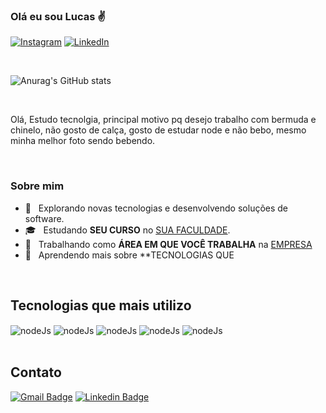 ### Olá eu sou Lucas ✌️

[![Instagram](https://img.shields.io/badge/Instagram-E4405F?style=for-the-badge&logo=instagram&logoColor=white)](https://www.instagram.com/)
[![LinkedIn](https://img.shields.io/badge/LinkedIn-0077B5?style=for-the-badge&logo=linkedin&logoColor=white)](https://br.linkedin.com/)

</br>

![Anurag's GitHub stats](https://github-readme-stats.vercel.app/api?username=itybella&show_icons=true&theme=dracula)

</br>

Olá, Estudo tecnolgia, principal motivo pq desejo trabalho com bermuda e chinelo, não gosto de calça, gosto de estudar node e não bebo, mesmo minha melhor foto sendo bebendo.

</br>

<h3>Sobre mim </h3>

- 🤔 &nbsp; Explorando novas tecnologias e desenvolvendo soluções de software.
- 🎓 &nbsp; Estudando **SEU CURSO** no <a href="link da sua faculdade">SUA FACULDADE</a>.
- 💼 &nbsp; Trabalhando como **ÁREA EM QUE VOCÊ TRABALHA** na <a href="LINK DA EMPRESA">EMPRESA</a>
- 🌱 &nbsp; Aprendendo mais sobre **TECNOLOGIAS QUE

</br>

## Tecnologias que mais utilizo

<div style=" display: inline_block;">
<img align="center" alt="nodeJs" src="https://img.shields.io/badge/Node.js-000000?style=for-the-badge&logo=node.js&logoColor=green"/>
<img align="center" alt="nodeJs" src="https://img.shields.io/badge/JavaScript-323330?style=for-the-badge&logo=javascript&logoColor=F7DF1E"/>
<img align="center" alt="nodeJs" src="https://img.shields.io/badge/TypeScript-007ACC?style=for-the-badge&logo=typescript&logoColor=white"/>

<img align="center" alt="nodeJs" src="https://img.shields.io/badge/HTML5-E34F26?style=for-the-badge&logo=html5&logoColor=whitee"/>
<img align="center" alt="nodeJs" src="https://img.shields.io/badge/CSS3-1572B6?style=for-the-badge&logo=css3&logoColor=white"/>
</div>

</br>

## Contato

[![Gmail Badge](https://img.shields.io/badge/-araujolucas97@gmail.com-c14438?style=flat-square&logo=Gmail&logoColor=white&link=mailto:araujolucas97@gmail.com)](mailto:araujolucas97@gmail.com)
[![Linkedin Badge](https://img.shields.io/badge/-Lucas_de_Araujo_-blue?style=flat-square&logo=Linkedin&logoColor=white&link=https://www.linkedin.com/in/anderson-pablo-js/)](https://www.linkedin.com/in/anderson-pablo-js/)